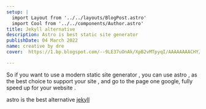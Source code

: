 ```yaml
---
setup: |
  import Layout from '../../layouts/BlogPost.astro'
  import Cool from '../../components/Author.astro'
title: Jekyll alternative
description: Astro is best static site generator
publishDate: 04 March 2022
name: creative by dre
cover:  https://1.bp.blogspot.com/--9LE37uOnAk/XpB2vMTpyqI/AAAAAAAACHY/3xuh4qFlBlcdB0G26uIYeIZsZqDz1yq7wCLcBGAsYHQ/s1600/pembuatan%2Bwebsite%2Bjekyll.png

---
```


So if you want to use a modern static site generator , you can use astro , as the best choice to support your site , and go to the page one google, fully speed up for your website .

astro is the best alternative [jekyll](https://jekyllrb.com)
